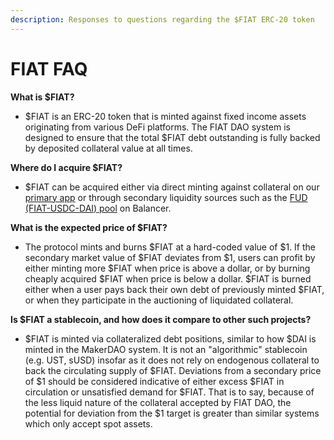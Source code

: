 ```yaml
---
description: Responses to questions regarding the $FIAT ERC-20 token
---
```


# FIAT FAQ

**What is $FIAT?**&#x20;

* $FIAT is an ERC-20 token that is minted against fixed income assets originating from various DeFi platforms. The FIAT DAO system is designed to ensure that the total $FIAT debt outstanding is fully backed by deposited collateral value at all times.

**Where do I acquire $FIAT?**

* $FIAT can be acquired either via direct minting against collateral on our [primary app](https://app.fiatdao.com) or through secondary liquidity sources such as the [FUD (FIAT-USDC-DAI) pool](https://app.balancer.fi/#/pool/0x178e029173417b1f9c8bc16dcec6f697bc32374600000000000000000000025d) on Balancer.

**What is the expected price of $FIAT?**

* The protocol mints and burns $FIAT at a hard-coded value of $1. If the secondary market value of $FIAT deviates from $1, users can profit by either minting more $FIAT when price is above a dollar, or by burning cheaply acquired $FIAT when price is below a dollar. $FIAT is burned either when a user pays back their own debt of previously minted $FIAT, or when they participate in the auctioning of liquidated collateral.&#x20;

**Is $FIAT a stablecoin, and how does it compare to other such projects?**

* $FIAT is minted via collateralized debt positions, similar to how $DAI is minted in the MakerDAO system. It is not an "algorithmic" stablecoin (e.g. UST, sUSD) insofar as it does not rely on endogenous collateral to back the circulating supply of $FIAT. Deviations from a secondary price of $1 should be considered indicative of either excess $FIAT in circulation or unsatisfied demand for $FIAT. That is to say, because of the less liquid nature of the collateral accepted by FIAT DAO,  the potential for deviation from the $1 target is greater than similar systems which only accept spot assets.&#x20;
